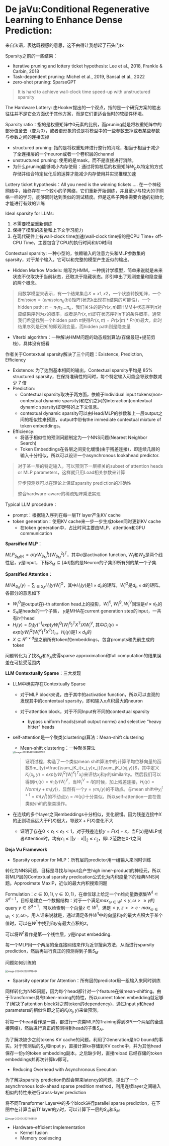 # De jaVu:Conditional Regenerative Learning to Enhance Dense Prediction: 

来自法语，表达既视感的意思，这不由得让我想起了石头门(x

Sparsity之前的一些结果：

+ Iterative pruning and lottery ticket hypothesis: Lee et al., 2018,  Frankle & Carbin, 2018
+ Task-dependent pruning: Michel et al., 2019, Bansal et al., 2022
+ zero-shot pruning: SparseGPT

> It is hard to achieve wall-clock time speed-up with unstructured sparsity

The Hardware Lottery: 由Hooker提出的一个观点，指的是一个研究方案的胜出往往并不是它全方面优于其他方案，而是它们更适合当时的软硬件环境。

Sparsity ratio：指的是权重矩阵中0元素的比例，而pruning就是将权重矩阵中的部分值舍去（变为0），或者更形象的说是将模型中的一些参数去掉或者某些参数与参数之间的连接去掉

+ structured pruning: 指的是将权重矩阵进行整行的消除，相当于相当于减少了全连接层的一个neuron或者一个卷积层的channel
+ unstructured pruning: 使用的是mask，而不是直接进行消除。
+ 为什么pruning能够减小内存使用：通过将剪枝后的权重矩阵$W_p$以特定的方式存储并结合特定优化后的运算才能减少内存使用并实现推理加速

Lottery ticket hypothesis：All you need is the winning tickets..... 在一个神经网络中，始终存在一个较小的子网络，它们重新开始训练，并且至少与较大的子网络一样的学习，能够同时达到类似的测试精度。但是这些子网络需要合适的初始化才能进行有效的训练

Ideal sparsity for LLMs: 

1. 不需要模型重新训练
2. 保持了模型的质量和上下文学习能力
3. 在现代硬件上有wall-clock time加速(wall-clock time指的是CPU Time+ off-CPU Time，主要包含了CPU的执行时间和I/O时间)

Contextual sparsity: 一种小型的，依赖输入的注意力头和MLP参数集的sparsity，对于某个输入，它可以和完整的模型产生近似的输出。

+ Hidden Markov Models: 缩写为HMM，一种统计学模型，简单来说就是未来状态不仅取决于当前状态，还取决于隐藏状态。即引申出了观测变量和隐变量的两个概念。

> 用数学模型来表示，有一个结果集合$X={x1, x2}$，一个状态转换矩阵，一个$Emission=(emission_k(b))$矩阵(状态k出现在b结果的可能性)，一个hidden path: $\pi=\pi_1 \pi_2...\pi_n$，我们关注的是$Pr(x,\pi)$即HMM中状态序列$\pi$对应结果序列为$x$的概率，或者是$Pr(x,\pi)$即在状态序列$\pi$下的条件概率，通常我们希望找到一个hidden path $\pi$使得$Pr(x,\pi)=Pr(x|\pi)*Pr(\pi)$最大，此时结果序列是已知的即观测变量，而hidden path则是隐变量

+ Viterbi algorithm：一种解决HMM问题的动态规划算法(存储最短+提前剪枝)，具体没有细看



作者关于Contextual sparsity解决了三个问题：Existence, Prediction, Efficiency

+ Existence: 为了达到基本相同的输出，Contextual sparsity平均是 85% structured sparsity，在保持准确性的同时，每个特定输入可能会导致参数减少 7 倍
+ Prediction: 
  + Contextual sparsity取决于两方面，依赖于Individual input tokens(non-contextual dynamic sparsity)和它们之间的interaction(contextual dynamic sparsity)即足够的上下文信息。
  + contextual dynamic sparsity可以由Head/MLP的参数和上一层output之间的相似性来预测，output中带有the immediate contextual mixture of token embeddings。
+ Efficiency:
  + 将基于相似性的预测问题制定为一个NNS问题(Nearest Neighbor Search)
  + Token Embeddings在各层之间变化缓慢(由于残差连接)，即连续几层的输入十分相似，所以可以设计一个asynchronous lookahead predictor.

> 对于某一层的特定输入，可以预测下一层相关的subset of attention heads or MLP parameters，这样就只用Load相关参数来计算
>
> 异步预测器可以在理论上保证sparsity prediction的准确性
>
> 整合hardware-aware的稀疏矩阵乘法实现

Typical LLM procedure：

+ prompt：根据输入序列在每一层Tf layer产生KV cache
+ token generation：使用KV cache来一步一步生成token同时更新KV cache
  + 在token generation中，占比时间主要由MLP、attention和GPU communication

**Sparsified MLP**：

$MLP_{S_M(y)}=\sigma(yW^1_{S_M})(W^2_{S_M})^T$，其中$\sigma$是activation function, $W_1$和$W_2$是两个线性层，$y$是Input，下标$S_M\subseteq[4d]$指的是Neuron的子集即所有列的某一个子集

**Sparsified Attention**：

$MHA_{S_A}(y)=\sum_{i\in S_A}H_i(y)W_i^O$，其中$H_i(y)$是$1 \times d_h$的矩阵，$W_i^O$是$d_h\times d$的矩阵。各部分的意思如下

+ $W_i^O$是output在$i$-th attention head上的投影，$W_i^K$, $W_i^Q$, $W_i^V$同理是$d\times d_h$的
+ $S_A$是heads的一个子集， $y$是MHA在current generation step的input，一共有$h$个head
+ $H_i(y)=D_i(y)^{-1}exp(yW_i^Q(W_i^K)^TX^T)XW_i^V$, 其中$D_i(y)=exp(yW_i^Q(W_i^K)^TX^T)1_n$，$H_i(y)$是$1\times d_h$的
+ $X\subseteq R^{n\times d}$是之前所有token的embeddings，包含prompts和先前生成的token

问题转化为了找$S_M$和$S_A$使得sparse approximation和full computation的结果误差在可接受范围内

**LLM Contextually Sparse**：三大发现

+ LLM中确实存在Contextually Sparse

  + 对于MLP block来说，由于其中的activation function，所以可以直观的发现其中的contextual sparsity，即和输入x点积最大的neuron

  + 对于attention block，对于不同Input有不同的contextual sparsity
    + bypass uniform heads(small output norms) and selective “heavy hitter" heads

+ self-attention是一个聚类(clustering)算法：Mean-shift clustering

  + Mean-shift clustering：一种聚类算法

   <img src="../assets/image-20240423184001562.png" alt="image-20240423184001562" style="zoom:50%;" />

  > 证明过程，构造了一个类似mean shift算法中的计算平均位移向量的函数$m_i(y)=\frac{\sum_jK_i(x_j,y)x_j}{\sum_jK_i(xj,y)}$，其中定义$K_i(x_j,y)=exp(yW_i^Q(W_i^K)^Tx_j)$来评估$x_j$和$y$的similarity。然后我们可以得到$H_i(y)=m_i(y)W_i^V$，当$W_I^V=I$的时候，加上残差连接，$H_i(y)=Norm(y+m_i(y))$，显然有一个$y=\gamma m_i(y)$的不动点。与mean shift中$y_{i}^{t+1}=m(y_i^t)$的不动点$y_i=m(y_i)$十分类似。所以self-attention一直在做类似shift的聚类操作。

+ 在连续的多个layer之间embeddings十分相似，变化很慢。因为残差连接中$X$的正则项远远大于$F(X)$很大，导致$X+F(X)$变化不大

  + 证明了存在$0<\epsilon_1<\epsilon_2<1$，对于残差连接$y=F(x)+x$，当$F(x)$是MLP或者Attention时，均有$\epsilon_1\leq||y-x||_2\leq \epsilon_2$，即L2范数在0-1之间

  

**Deja Vu Framework**

+ Sparsity operator for MLP：所有层的predictor用一组输入来同时训练

转化为NNS问题，目标是寻找与Input会产生high inner-product的神经元，所以将MLP层的Contextual sparsity predication公式化为内积度量下的经典NNS问题。Approximate MaxIP，近似的最大内积搜索问题

Formulation：$c\in(0,1), \gamma\in(0,1)$，在单位球上给定一个n维向量数据集$W^1\subset S^{d-1}$，目标是建立一个数据结构：对于一个满足$max_{\omega\in W^1}<y,\omega>\geq \gamma$的query $y\in S^{d-1}$，可以检索到一个向量$z\in W^1$，满足$<y,z>\geq c\cdot max_{\omega\in W_1}<y,\omega>$。用人话来说就是，通过满足条件$W^1$中的向量和$y$的最大点积大于某个值时，可以在$W^1$中找到和$y$有最大点积的$z$。

可以将$W^1$看作是第一个线性层，$y$是input embedding.

每一个MLP用一个两层的全连接网络来作为近邻搜索方法，从而进行sparsity prediction，然后再进行真正的预测得到子集$S_M$

问题如何训练的

<img src="../assets/image-20240423201716464.png" alt="image-20240423201716464" style="zoom:50%;" />

+ Sparsity operator for Attention：所有层的predictor用一组输入来同时训练

同样转化为NNS问题，因为每个head都针对一个feature在做mean-shifting。由于Transformer具有token-mixing的特性，所以current token embedding就足够了(解决了attention block对之前token的dependency)，通过Input $y$和head parameters的相似性即之前的$K_i(x_j,y)$来做预测。

将每一个head看作是一类，都进行一次类MLP的Training得到SP(一个两层的全连接网络)，然后进行真正的预测得到head的子集$S_A$。

为了解决缺少之前tokens KV cache的问题，利用了Generation是I/O bound的事实。对于预测后的$S_A$和input $y$，直接计算kv存储到KV cache中，并为其他head保存一份$y$的token embedding副本。之后缺少时，直接reload 已经存储的token embeddings并再次计算kv即可。

+ Reducing Overhead with Asynchronous Execution

为了解决sparsity prediction仍然会带来latency的问题，提出了一个asynchronous look-ahead sparse predition method，利用连续layer之间输入相似的特性来进行cross-layer prediction

将不同Transformer Layer中的多个block进行parallel sparse prediction，在下图中在计算当前Tf layer的$y_l$时，可以计算下一层的$S_A$和$S_M$

<img src="../assets/image-20240423211926524.png" alt="image-20240423211926524" style="zoom:50%;" />



+ Hardware-efficient Implementation
  + Kernel fusion
  + Memory coalescing